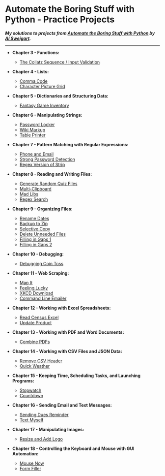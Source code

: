 # **Automate the Boring Stuff with Python - Practice Projects**
***My solutions to projects from [Automate the Boring Stuff with Python](https://automatetheboringstuff.com/) by [Al Sweigart](http://alsweigart.com/).***
  
---  

  *  **Chapter 3 - Functions:**  

      * [The Collatz Sequence / Input Validation](https://github.com/ManarJN/Automate-the-Boring-Stuff/blob/master/ch3_functions/3.0_collatz_program.py)
  * **Chapter 4 - Lists:**  

    * [Comma Code](https://github.com/ManarJN/Automate-the-Boring-Stuff/blob/master/ch4_lists/4.0_comma_code_input_validation.py)  
    * [Character Picture Grid](https://github.com/ManarJN/Automate-the-Boring-Stuff/blob/master/ch4_lists/4.1_character_picture_guide.py) 
  * **Chapter 5 - Dictionaries and Structuring Data:**  

    * [Fantasy Game Inventory](https://github.com/ManarJN/Automate-the-Boring-Stuff/tree/master/ch5_dictionaries_and_structuring_data)
  * **Chapter 6 - Manipulating Strings:**  

    * [Password Locker](https://github.com/ManarJN/Automate-the-Boring-Stuff/blob/master/ch6_manipulating_strings/6.1_password_locker.py)  
    * [Wiki Markup](https://github.com/ManarJN/Automate-the-Boring-Stuff/blob/master/ch6_manipulating_strings/6.2_wiki_markup.py)
    * [Table Printer](https://github.com/ManarJN/Automate-the-Boring-Stuff/blob/master/ch6_manipulating_strings/6.3_table_printer.py)
  * **Chapter 7 - Pattern Matching with Regular Expressions:**  

    * [Phone and Email](https://github.com/ManarJN/Automate-the-Boring-Stuff/blob/master/ch7_pattern_matching_with_regex/7.1_phone_and_email.py)  
    * [Strong Password Detection](https://github.com/ManarJN/Automate-the-Boring-Stuff/blob/master/ch7_pattern_matching_with_regex/7.2_strong_password_detection.py)  
    * [Regex Version of Strip](https://github.com/ManarJN/Automate-the-Boring-Stuff/blob/master/ch7_pattern_matching_with_regex/7.3_regex_version_of_strip.py)      
  * **Chapter 8 - Reading and Writing Files:**  

    * [Generate Random Quiz Files](https://github.com/ManarJN/Automate-the-Boring-Stuff/blob/master/ch8_reading_and_writing_files/8.1_generate_random_quiz_files.py)  
    * [Multi-Clipboard](https://github.com/ManarJN/Automate-the-Boring-Stuff/blob/master/ch8_reading_and_writing_files/8.2_multiclipboard.py)  
    * [Mad Libs](https://github.com/ManarJN/Automate-the-Boring-Stuff/blob/master/ch8_reading_and_writing_files/8.3_madlibs.py)
    * [Regex Search](https://github.com/ManarJN/Automate-the-Boring-Stuff/blob/master/ch8_reading_and_writing_files/8.4_regex_search.py)
  * **Chapter 9 - Organizing Files:**  

    * [Rename Dates](https://github.com/ManarJN/Automate-the-Boring-Stuff/blob/master/ch9_organizing_files/9.1_rename_dates.py)  
    * [Backup to Zip](https://github.com/ManarJN/Automate-the-Boring-Stuff/blob/master/ch9_organizing_files/9.2_backup_to_zip.py)  
    * [Selective Copy](https://github.com/ManarJN/Automate-the-Boring-Stuff/blob/master/ch9_organizing_files/9.3_selective_copy.py)  
    * [Delete Unneeded Files](https://github.com/ManarJN/Automate-the-Boring-Stuff/blob/master/ch9_organizing_files/9.4_delete_unneeded_files.py)  
    * [Filling in Gaps 1](https://github.com/ManarJN/Automate-the-Boring-Stuff/blob/master/ch9_organizing_files/9.5_filling_in_gaps_1.py)  
    * [Filling in Gaps 2](https://github.com/ManarJN/Automate-the-Boring-Stuff/blob/master/ch9_organizing_files/9.6_filling_in_gaps_2.py)  
  * **Chapter 10 - Debugging:**  

    * [Debugging Coin Toss](https://github.com/ManarJN/Automate-the-Boring-Stuff/blob/master/ch10_debugging/10.1_debugging_coin_toss.py)   
  * **Chapter 11 - Web Scraping:**  

    * [Map It](https://github.com/ManarJN/Automate-the-Boring-Stuff/blob/master/ch11_web_scraping/11.1_mapit.py)  
    * [Feeling Lucky](https://github.com/ManarJN/Automate-the-Boring-Stuff/blob/master/ch11_web_scraping/11.2_feeling_lucky.py)  
    * [XKCD Download](https://github.com/ManarJN/Automate-the-Boring-Stuff/blob/master/ch11_web_scraping/11.3_xkcd_download.py)  
    * [Command Line Emailer](https://github.com/ManarJN/Automate-the-Boring-Stuff/blob/master/ch11_web_scraping/11.4_command_line_emailer.py)  
  * **Chapter 12 - Working with Excel Spreadsheets:**  

    * [Read Census Excel](https://github.com/ManarJN/Automate-the-Boring-Stuff/blob/master/ch12_working_with_excel_spreadsheets/12.1_read_census_excel.py)  
    * [Update Product](https://github.com/ManarJN/Automate-the-Boring-Stuff/blob/master/ch12_working_with_excel_spreadsheets/12.2_update_product.py)  
  * **Chapter 13 - Working with PDF and Word Documents:**  

    * [Combine PDFs](https://github.com/ManarJN/Automate-the-Boring-Stuff/blob/master/ch13_working_with_pdf_and_word/13.1_combine_pdfs.py)  
  * **Chapter 14 - Working with CSV Files and JSON Data:**  

    * [Remove CSV Header](https://github.com/ManarJN/Automate-the-Boring-Stuff/blob/master/ch14_working_with_csv_and_json/14.1_remove_csv_header.py)  
    * [Quick Weather](https://github.com/ManarJN/Automate-the-Boring-Stuff/blob/master/ch14_working_with_csv_and_json/14.2_quick_weather.py)    
  * **Chapter 15 - Keeping Time, Scheduling Tasks, and Launching Programs:**  

    * [Stopwatch](https://github.com/ManarJN/Automate-the-Boring-Stuff/blob/master/ch15_scheduling_and_launching_programs/15.1_stopwatch.py)  
    * [Countdown](https://github.com/ManarJN/Automate-the-Boring-Stuff/blob/master/ch15_scheduling_and_launching_programs/15.2_countdown.py)  
  * **Chapter 16 - Sending Email and Text Messages:**  

    * [Sending Dues Reminder](https://github.com/ManarJN/Automate-the-Boring-Stuff/blob/master/ch16_sending_email_and_text/16.1_sending_dues_reminder.py)  
    * [Text Myself](https://github.com/ManarJN/Automate-the-Boring-Stuff/blob/master/ch16_sending_email_and_text/16.2_text_myself.py)  
  * **Chapter 17 - Manipulating Images:**  

    * [Resize and Add Logo](https://github.com/ManarJN/Automate-the-Boring-Stuff/blob/master/ch17_manipulating_images/17.1_resize_and_add_logo.py)  
  * **Chapter 18 - Controlling the Keyboard and Mouse with GUI Automation:**  

    * [Mouse Now](https://github.com/ManarJN/Automate-the-Boring-Stuff/blob/master/ch18_controlling_keyboard_and_mouse/18.1_mousenow.py)  
    * [Form Filler](https://github.com/ManarJN/Automate-the-Boring-Stuff/blob/master/ch18_controlling_keyboard_and_mouse/18.2_form_filler.py)  
